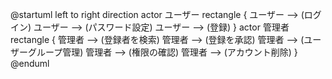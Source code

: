 @startuml
left to right direction
actor ユーザー
rectangle {
   ユーザー --> (ログイン)
   ユーザー --> (パスワード設定)
   ユーザー --> (登録)
}
actor 管理者
rectangle {
   管理者 --> (登録者を検索)
   管理者 --> (登録を承認)
   管理者 --> (ユーザーグループ管理)
   管理者 --> (権限の確認)
   管理者 --> (アカウント削除)
}
@enduml
